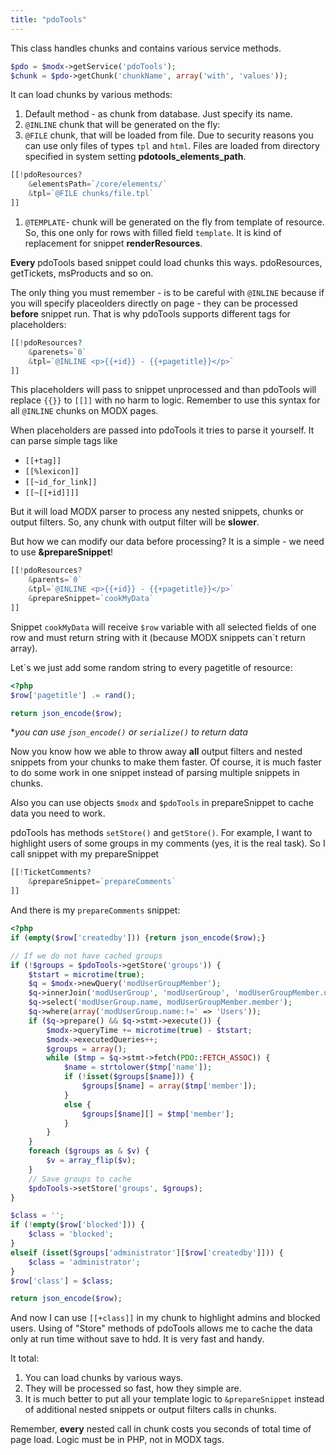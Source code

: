 ```yaml
---
title: "pdoTools"
---
```


This class handles chunks and contains various service methods.

```php
$pdo = $modx->getService('pdoTools');
$chunk = $pdo->getChunk('chunkName', array('with', 'values'));
```

It can load chunks by various methods:

1. Default method - as chunk from database. Just specify its name.
2. `@INLINE` chunk that will be generated on the fly:
3. `@FILE` chunk, that will be loaded from file. Due to security reasons you can use only files of types `tpl` and `html`. Files are loaded from directory specified in system setting **pdotools_elements_path**.

```php
[[!pdoResources?
    &elementsPath=`/core/elements/`
    &tpl=`@FILE chunks/file.tpl`
]]
```

1. `@TEMPLATE`- chunk will be generated on the fly from template of resource. So, this one only for rows with filled field `template`. It is kind of replacement for snippet **renderResources**.

**Every** pdoTools based snippet could load chunks this ways. pdoResources, getTickets, msProducts and so on.

The only thing you must remember - is to be careful with `@INLINE` because if you will specify placeolders directly on page - they can be processed **before** snippet run. That is why pdoTools supports different tags for placeholders:

```php
[[!pdoResources?
    &parenets=`0`
    &tpl=`@INLINE <p>{{+id}} - {{+pagetitle}}</p>`
]]
```

This placeholders will pass to snippet unprocessed and than pdoTools will replace `{{}}` to `[[]]` with no harm to logic. Remember to use this syntax for all `@INLINE` chunks on MODX pages.

When placeholders are passed into pdoTools it tries to parse it yourself. It can parse simple tags like

* `[[+tag]]`
* `[[%lexicon]]`
* `[[~id_for_link]]`
* `[[~[[+id]]]]`

But it will load MODX parser to process any nested snippets, chunks or output filters. So, any chunk with output filter will be **slower**.

But how we can modify our data before processing? It is a simple - we need to use **&prepareSnippet**!

```php
[[!pdoResources?
    &parents=`0`
    &tpl=`@INLINE <p>{{+id}} - {{+pagetitle}}</p>`
    &prepareSnippet=`cookMyData`
]]
```

Snippet `cookMyData` will receive `$row` variable with all selected fields of one row and must return string with it (because MODX snippets can`t return array).

Let`s we just add some random string to every pagetitle of resource:

```php
<?php
$row['pagetitle'] .= rand();

return json_encode($row);
```

**you can use `json_encode()` or `serialize()` to return data*

Now you know how we able to throw away **all** output filters and nested snippets from your chunks to make them faster.
Of course, it is much faster to do some work in one snippet instead of parsing multiple snippets in chunks.

Also you can use objects `$modx` and `$pdoTools` in prepareSnippet to cache data you need to work.

pdoTools has methods `setStore()` and `getStore()`. For example, I want to highlight users of some groups in my comments (yes, it is the real task). So I call snippet with my prepareSnippet

```php
[[!TicketComments?
    &prepareSnippet=`prepareComments`
]]
```

And there is my `prepareComments` snippet:

```php
<?php
if (empty($row['createdby'])) {return json_encode($row);}

// If we do not have cached groups
if (!$groups = $pdoTools->getStore('groups')) {
    $tstart = microtime(true);
    $q = $modx->newQuery('modUserGroupMember');
    $q->innerJoin('modUserGroup', 'modUserGroup', 'modUserGroupMember.user_group = modUserGroup.id');
    $q->select('modUserGroup.name, modUserGroupMember.member');
    $q->where(array('modUserGroup.name:!=' => 'Users'));
    if ($q->prepare() && $q->stmt->execute()) {
        $modx->queryTime += microtime(true) - $tstart;
        $modx->executedQueries++;
        $groups = array();
        while ($tmp = $q->stmt->fetch(PDO::FETCH_ASSOC)) {
            $name = strtolower($tmp['name']);
            if (!isset($groups[$name])) {
                $groups[$name] = array($tmp['member']);
            }
            else {
                $groups[$name][] = $tmp['member'];
            }
        }
    }
    foreach ($groups as & $v) {
        $v = array_flip($v);
    }
    // Save groups to cache
    $pdoTools->setStore('groups', $groups);
}

$class = '';
if (!empty($row['blocked'])) {
    $class = 'blocked';
}
elseif (isset($groups['administrator'][$row['createdby']])) {
    $class = 'administrator';
}
$row['class'] = $class;

return json_encode($row);
```

And now I can use `[[+class]]` in my chunk to highlight admins and blocked users. Using of "Store" methods of pdoTools allows me to cache the data only at run time without save to hdd. It is very fast and handy.

It total:

1. You can load chunks by various ways.
2. They will be processed so fast, how they simple are.
3. It is much better to put all your template logic to `&prepareSnippet` instead of additional nested snippets or output filters calls in chunks.

Remember, **every** nested call in chunk costs you seconds of total time of page load. Logic must be in PHP, not in MODX tags.
